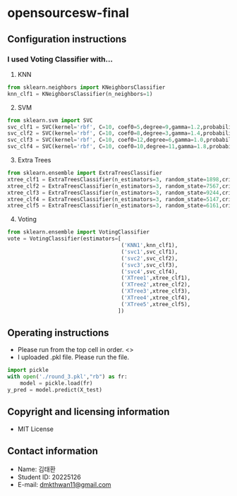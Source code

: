 # opensourcesw-final

## Configuration instructions
### I used Voting Classifier with...
1. KNN
```python
from sklearn.neighbors import KNeighborsClassifier
knn_clf1 = KNeighborsClassifier(n_neighbors=1)
```
2. SVM
```python
from sklearn.svm import SVC
svc_clf1 = SVC(kernel='rbf', C=10, coef0=5,degree=9,gamma=1.2,probability=True)
svc_clf2 = SVC(kernel='rbf', C=10, coef0=8,degree=3,gamma=1.4,probability=True)
svc_clf3 = SVC(kernel='rbf', C=10, coef0=12,degree=6,gamma=1.0,probability=True)
svc_clf4 = SVC(kernel='rbf', C=10, coef0=10,degree=11,gamma=1.8,probability=True)
```
3. Extra Trees
```python
from sklearn.ensemble import ExtraTreesClassifier
xtree_clf1 = ExtraTreesClassifier(n_estimators=3, random_state=1898,criterion='entropy')
xtree_clf2 = ExtraTreesClassifier(n_estimators=3, random_state=7567,criterion='entropy')
xtree_clf3 = ExtraTreesClassifier(n_estimators=3, random_state=9244,criterion='entropy')
xtree_clf4 = ExtraTreesClassifier(n_estimators=3, random_state=5147,criterion='entropy')
xtree_clf5 = ExtraTreesClassifier(n_estimators=3, random_state=6161,criterion='entropy')
```
4. Voting
```python
from sklearn.ensemble import VotingClassifier
vote = VotingClassifier(estimators=[
                                    ('KNN1',knn_clf1),
                                    ('svc1',svc_clf1),
                                    ('svc2',svc_clf2),
                                    ('svc3',svc_clf3),
                                    ('svc4',svc_clf4),
                                    ('XTree1',xtree_clf1),
                                    ('XTree2',xtree_clf2),
                                    ('XTree3',xtree_clf3),
                                    ('XTree4',xtree_clf4),
                                    ('XTree5',xtree_clf5),
                                   ])
```

## Operating instructions
- Please run from the top cell in order.
<>
- I uploaded .pkl file. Please run the file.
```python
import pickle
with open('./round_3.pkl',"rb") as fr:
    model = pickle.load(fr)
y_pred = model.predict(X_test)
```

## Copyright and licensing information
- MIT License

## Contact information
- Name: 김태환
- Student ID: 20225126
- E-mail: dmkthwan11@gmail.com
